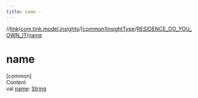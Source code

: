 ```yaml
---
title: name -
---
```

//[link](../../../index.md)/[com.tink.model.insights](../../index.md)/[[common]InsightType](../index.md)/[RESIDENCE_DO_YOU_OWN_IT](index.md)/[name](name.md)



# name  
[common]  
Content  
val [name](name.md): [String](https://kotlinlang.org/api/latest/jvm/stdlib/kotlin/-string/index.html)  




